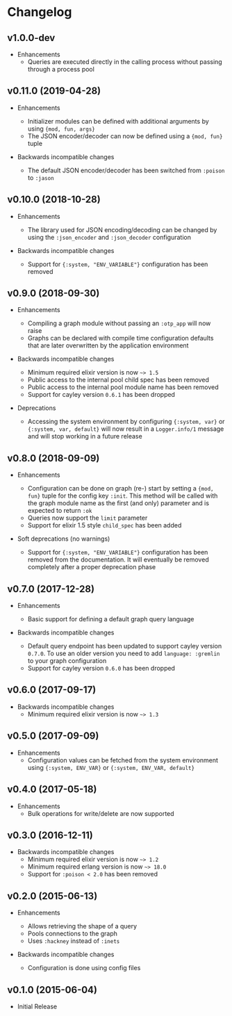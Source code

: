 # Changelog

## v1.0.0-dev

- Enhancements
    - Queries are executed directly in the calling process without passing through a process pool

## v0.11.0 (2019-04-28)

- Enhancements
    - Initializer modules can be defined with additional arguments by using `{mod, fun, args}`
    - The JSON encoder/decoder can now be defined using a `{mod, fun}` tuple

- Backwards incompatible changes
    - The default JSON encoder/decoder has been switched from `:poison` to `:jason`

## v0.10.0 (2018-10-28)

- Enhancements
    - The library used for JSON encoding/decoding can be changed by using the `:json_encoder` and `:json_decoder` configuration

- Backwards incompatible changes
    - Support for `{:system, "ENV_VARIABLE"}` configuration has been removed

## v0.9.0 (2018-09-30)

- Enhancements
    - Compiling a graph module without passing an `:otp_app` will now raise
    - Graphs can be declared with compile time configuration defaults that are later overwritten by the application environment

- Backwards incompatible changes
    - Minimum required elixir version is now `~> 1.5`
    - Public access to the internal pool child spec has been removed
    - Public access to the internal pool module name has been removed
    - Support for cayley version `0.6.1` has been dropped

- Deprecations
    - Accessing the system environment by configuring `{:system, var}` or `{:system, var, default}` will now result in a `Logger.info/1` message and will stop working in a future release

## v0.8.0 (2018-09-09)

- Enhancements
    - Configuration can be done on graph (re-) start by setting a `{mod, fun}` tuple for the config key `:init`. This method will be called with the graph module name as the first (and only) parameter and is expected to return `:ok`
    - Queries now support the `limit` parameter
    - Support for elixir 1.5 style `child_spec` has been added

- Soft deprecations (no warnings)
    - Support for `{:system, "ENV_VARIABLE"}` configuration has been removed from the documentation. It will eventually be removed completely after a proper deprecation phase

## v0.7.0 (2017-12-28)

- Enhancements
    - Basic support for defining a default graph query language

- Backwards incompatible changes
    - Default query endpoint has been updated to support cayley version `0.7.0`. To use an older version you need to add `language: :gremlin` to your graph configuration
    - Support for cayley version `0.6.0` has been dropped

## v0.6.0 (2017-09-17)

- Backwards incompatible changes
    - Minimum required elixir version is now `~> 1.3`

## v0.5.0 (2017-09-09)

- Enhancements
    - Configuration values can be fetched from the system environment using `{:system, ENV_VAR}` or `{:system, ENV_VAR, default}`

## v0.4.0 (2017-05-18)

- Enhancements
    - Bulk operations for write/delete are now supported

## v0.3.0 (2016-12-11)

- Backwards incompatible changes
    - Minimum required elixir version is now `~> 1.2`
    - Minimum required erlang version is now `~> 18.0`
    - Support for `:poison < 2.0` has been removed

## v0.2.0 (2015-06-13)

- Enhancements
    - Allows retrieving the shape of a query
    - Pools connections to the graph
    - Uses `:hackney` instead of `:inets`

- Backwards incompatible changes
    - Configuration is done using config files

## v0.1.0 (2015-06-04)

- Initial Release
